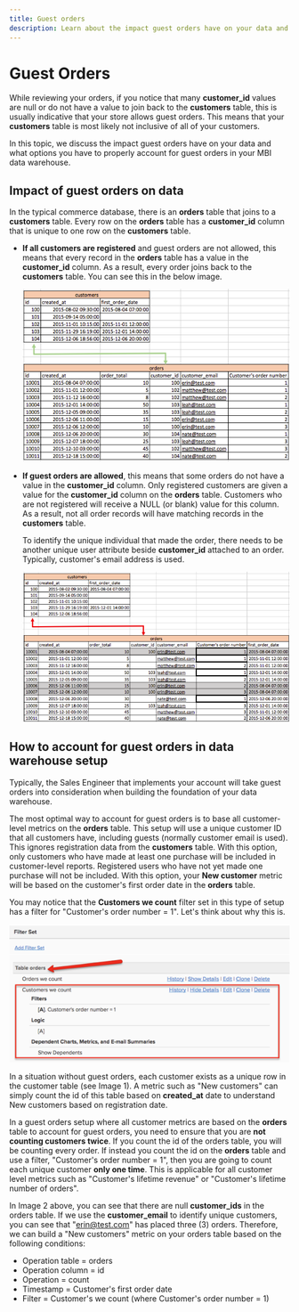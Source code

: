 ```yaml
---
title: Guest orders
description: Learn about the impact guest orders have on your data and what options you have to properly account for guest orders in your MBI data warehouse.
---
```

# Guest Orders

While reviewing your orders, if you notice that many **customer\_id** values are null or do not have a value to join back to the **customers** table, this is usually indicative that your store allows guest orders. This means that your **customers** table is most likely not inclusive of all of your customers.

In this topic, we discuss the impact guest orders have on your data and what options you have to properly account for guest orders in your MBI data warehouse.

## Impact of guest orders on data

In the typical commerce database, there is an **orders** table that joins to a **customers** table. Every row on the **orders** table has a **customer\_id** column that is unique to one row on the **customers** table.

* **If all customers are registered** and guest orders are not allowed, this means that every record in the **orders** table has a value in the **customer\_id** column. As a result, every order joins back to the **customers** table. You can see this in the below image.

  ![](../../assets/Image_1.png)

* **If guest orders are allowed**, this means that some orders do not have a value in the **customer\_id** column. Only registered customers are given a value for the **customer\_id** column on the **orders** table. Customers who are not registered will receive a NULL (or blank) value for this column. As a result, not all order records will have matching records in the **customers** table.

  To identify the unique individual that made the order, there needs to be another unique user attribute beside **customer\_id** attached to an order. Typically, customer's email address is used.

  ![](../../assets/Image_2.png)

## How to account for guest orders in data warehouse setup

Typically, the Sales Engineer that implements your account will take guest orders into consideration when building the foundation of your data warehouse.

The most optimal way to account for guest orders is to base all customer-level metrics on the **orders** table. This setup will use a unique customer ID that all customers have, including guests (normally customer email is used). This ignores registration data from the **customers** table. With this option, only customers who have made at least one purchase will be included in customer-level reports. Registered users who have not yet made one purchase will not be included. With this option, your **New customer** metric will be based on the customer's first order date in the **orders** table.

You may notice that the **Customers we count** filter set in this type of setup has a filter for "Customer's order number = 1". Let's think about why this is.

![](../../assets/Image_3.png)

In a situation without guest orders, each customer exists as a unique row in the customer table (see Image 1). A metric such as "New customers" can simply count the id of this table based on **created\_at** date to understand New customers based on registration date.

In a guest orders setup where all customer metrics are based on the **orders** table to account for guest orders, you need to ensure that you are **not counting customers twice**. If you count the id of the orders table, you will be counting every order. If instead you count the id on the **orders** table and use a filter, "Customer's order number = 1", then you are going to count each unique customer **only one time**. This is applicable for all customer level metrics such as "Customer's lifetime revenue" or "Customer's lifetime number of orders".

In Image 2 above, you can see that there are null **customer\_ids** in the orders table. If we use the **customer\_email** to identify unique customers, you can see that "erin@test.com" has placed three (3) orders. Therefore, we can build a "New customers" metric on your orders table based on the following conditions:

* Operation table = orders
* Operation column = id
* Operation = count
* Timestamp = Customer's first order date
* Filter = Customer's we count (where Customer's order number = 1)
